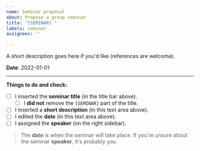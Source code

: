 ```yaml
---
name: Seminar proposal
about: Propose a group seminar
title: "[SEMINAR] "
labels: seminar
assignees: ''

---
```


A short description goes here if you'd like (references are welcome).

**Date**: 2022-01-01

---

**Things to do and check:**

- [ ] I inserted the **seminar title** (in the title bar above).
  - [ ] I **did not** remove the `[SEMINAR]` part of the title.
- [ ] I inserted a **short description** (in this text area above).
- [ ] I edited the **date** (in this text area above).
- [ ] I assigned the **speaker** (on the right sidebar).

> The **date** is when the seminar will take place. If you're unsure about the seminar **speaker**, it's probably *you*.
